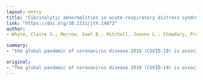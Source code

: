 ```yaml
---
layout: entry
title: "Fibrinolytic abnormalities in acute respiratory distress syndrome (ARDS) and versatility of thrombolytic drugs to treat COVID-19"
link: "https://doi.org/10.1111/jth.14872"
author:
- Whyte, Claire S.; Morrow, Gael B.; Mitchell, Joanne L.; Chowdary, Pratima; Mutch, Nicola J.

summary:
- "the global pandemic of coronavirus disease 2019 (COVID-19) is associated with the development of acute respiratory distress syndrome (ARDS) The pathophysiology of ARDS results from acute inflammation within the alveolar space and prevention of normal gas exchange. The increase in proinflammatory cytokines within the lung leads to recruitment of leukocytes, further propagating the local inflammatory response. COVID19 patients show elevated D-Dimers and fibrinogen."

original:
- "The global pandemic of coronavirus disease 2019 (COVID-19) is associated with the development of acute respiratory distress syndrome (ARDS), which requires ventilation in critically ill patients. The pathophysiology of ARDS results from acute inflammation within the alveolar space and prevention of normal gas exchange. The increase in proinflammatory cytokines within the lung leads to recruitment of leukocytes, further propagating the local inflammatory response. A consistent finding in ARDS is the deposition of fibrin in the air spaces and lung parenchyma. COVID-19 patients show elevated D-Dimers and fibrinogen. Fibrin deposits are found in the lungs of patients due to the dysregulation of the coagulation and fibrinolytic systems. Tissue factor (TF) is exposed on damaged alveolar endothelial cells and on the surface of leukocytes promoting fibrin deposition, while significantly elevated levels of plasminogen activator inhibitor 1 (PAI-1) from lung epithelium and endothelial cells create a hypofibrinolytic state. Prophylaxis treatment of COVID-19 patients with low molecular weight heparin (LMWH) is important to limit coagulopathy. However, to degrade pre-existing fibrin in the lung it is essential to promote local fibrinolysis. In this review, we discuss the repurposing of fibrinolytic drugs, namely tissue-type plasminogen activator (tPA), to treat COVID-19 associated ARDS. tPA is an approved intravenous thrombolytic treatment, and the nebulizer form has been shown to be effective in plastic bronchitis and is currently in Phase II clinical trial. Nebulizer plasminogen activators may provide a targeted approach in COVID-19 patients to degrade fibrin and improving oxygenation in critically ill patients."
---
```


